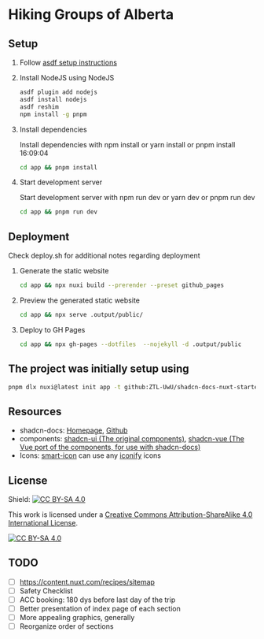 # Hiking Groups of Alberta

## Setup

1. Follow [asdf setup instructions](https://asdf-vm.com/guide/getting-started.html#_3-install-asdf)
2. Install NodeJS using NodeJS

    ```bash
    asdf plugin add nodejs
    asdf install nodejs
    asdf reshim
    npm install -g pnpm
    ```
3. Install dependencies

    Install dependencies with npm install or yarn install or pnpm install                                                                                                                                                                                              16:09:04

    ```bash
    cd app && pnpm install
    ````
4. Start development server

    Start development server with npm run dev or yarn dev or pnpm run dev 

    ```bash
    cd app && pnpm run dev
    ```

## Deployment

Check deploy.sh for additional notes regarding deployment

1. Generate the static website

    ```bash
    cd app && npx nuxi build --prerender --preset github_pages
    ```
2. Preview the generated static website

    ```bash
    cd app && npx serve .output/public/
    ```
3. Deploy to GH Pages

    ```bash
    cd app && npx gh-pages --dotfiles  --nojekyll -d .output/public
    ```
## The project was initially setup using

```bash
pnpm dlx nuxi@latest init app -t github:ZTL-UwU/shadcn-docs-nuxt-starter
```


## Resources
- shadcn-docs: [Homepage](https://shadcn-docs-nuxt.vercel.app/), [Github](https://github.com/ZTL-UwU/shadcn-docs-nuxt?tab=readme-ov-file)
- components: [shadcn-ui (The original components)](https://ui.shadcn.com/), [shadcn-vue (The Vue port of the components, for use with shadcn-docs)](https://www.shadcn-vue.com/)
- Icons: [smart-icon](https://shadcn-docs-nuxt.vercel.app/components/docs/icon#smart-icon) can use any [iconify](https://iconify.design/) icons

## License

Shield: [![CC BY-SA 4.0][cc-by-sa-shield]][cc-by-sa]

This work is licensed under a
[Creative Commons Attribution-ShareAlike 4.0 International License][cc-by-sa].

[![CC BY-SA 4.0][cc-by-sa-image]][cc-by-sa]

[cc-by-sa]: http://creativecommons.org/licenses/by-sa/4.0/
[cc-by-sa-image]: https://licensebuttons.net/l/by-sa/4.0/88x31.png
[cc-by-sa-shield]: https://img.shields.io/badge/License-CC%20BY--SA%204.0-lightgrey.svg


## TODO

- [ ] https://content.nuxt.com/recipes/sitemap
- [ ] Safety Checklist
- [ ] ACC booking: 180 dys before last day of the trip
- [ ] Better presentation of index page of each section
- [ ] More appealing graphics, generally
- [ ] Reorganize order of sections
